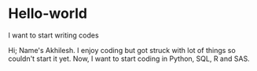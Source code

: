# Hello-world
I want to start writing codes 

Hi;
  Name's Akhilesh. I enjoy coding but got struck with lot of things so couldn't start it yet. Now, I want to start coding in Python, SQL, R and SAS.
